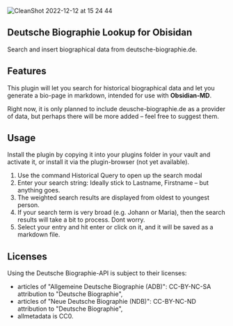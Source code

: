 ![CleanShot 2022-12-12 at 15 24 44](https://user-images.githubusercontent.com/63644885/207070529-98bd4563-2e1d-4bfd-a7d4-f8491d7dcc63.gif)

## Deutsche Biographie Lookup for Obisidan

Search and insert biographical data from deutsche-biographie.de.

## Features

This plugin will let you search for historical biographical data and let you generate a bio-page in markdown, intended for use with **Obsidian-MD**.

Right now, it is only planned to include deusche-biographie.de as a provider of data, but perhaps there will be more added – feel free to suggest them.

## Usage

Install the plugin by copying it into your plugins folder in your vault and activate it, or install it via the plugin-browser (not yet available).

1. Use the command Historical Query to open up the search modal
2. Enter your search string: Ideally stick to Lastname, Firstname – but anything goes.
3. The weighted search results are displayed from oldest to youngest person.
4. If your search term is very broad (e.g. Johann or Maria), then the search results will take a bit to process. Dont worry.
5. Select your entry and hit enter or click on it, and it will be saved as a markdown file.

## Licenses

Using the Deutsche Biographie-API is subject to their licenses:

- articles of "Allgemeine Deutsche Biographie (ADB)": CC-BY-NC-SA attribution to "Deutsche Biographie",
- articles of "Neue Deutsche Biographie (NDB)": CC-BY-NC-ND attribution to "Deutsche Biographie",
- allmetadata is CC0.
